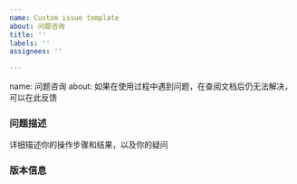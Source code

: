 ```yaml
---
name: Custom issue template
about: 问题咨询
title: ''
labels: ''
assignees: ''

---
```


name: 问题咨询
about: 如果在使用过程中遇到问题，在查阅文档后仍无法解决，可以在此反馈



### 问题描述
详细描述你的操作步骤和结果，以及你的疑问

### 版本信息


<!-- 一般建议使用release版本，其他都是非稳定版本
 -->
